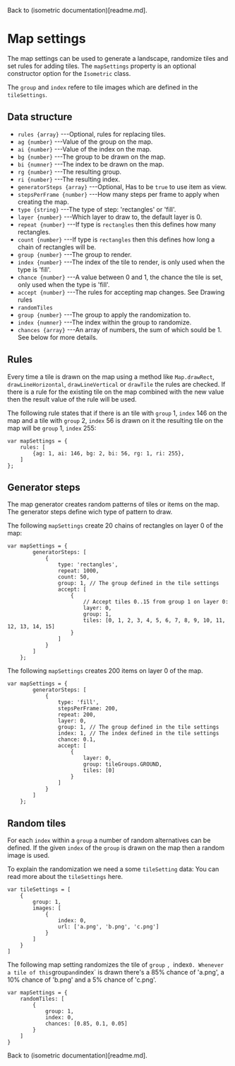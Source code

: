 Back to (isometric documentation)[readme.md].

# Map settings

The map settings can be used to generate a landscape, randomize tiles and set
rules for adding tiles. The `mapSettings` property is an optional constructor option 
for the `Isometric` class.

The `group` and `index` refere to tile images which are defined in the `tileSettings`.

## Data structure

 + `rules {array}` ---Optional, rules for replacing tiles.
  + `ag {number}` ---Value of the group on the map.
  + `ai {number}` ---Value of the index on the map.
  + `bg {number}` ---The group to be drawn on the map.
  + `bi {numner}` ---The index to be drawn on the map.
  + `rg {number}` ---The resulting group.
  + `ri {number}` ---The resulting index.
 + `generatorSteps {array}` ---Optional, Has to be `true` to use item as view.
  + `stepsPerFrame {number}` ---How many steps per frame to apply when creating the map.
  + `type {string}` ---The type of step: 'rectangles' or 'fill'.
  + `layer {number}` ---Which layer to draw to, the default layer is 0.
  + `repeat {number}` ---If type is `rectangles` then this defines how many rectangles.
  + `count {number}` ---If type is `rectangles` then this defines how long a chain of rectangles will be.
  + `group {number}` ---The group to render.
  + `index {number}` ---The index of the tile to render, is only used when the type is 'fill'.
  + `chance {number}` ---A value between 0 and 1, the chance the tile is set, only used when the type is 'fill'.
  + `accept {number}` ---The rules for accepting map changes. See Drawing rules
 + `randomTiles`
  + `group {number}` ---The group to apply the randomization to.
  + `index {numner}` ---The index within the group to randomize.
  + `chances {array}` ---An array of numbers, the sum of which sould be 1. See below for more details.

## Rules

Every time a tile is drawn on the map using a method like `Map.drawRect`, `drawLineHorizontal`,
`drawLineVertical` or `drawTile` the rules are checked. If there is a rule for the existing tile 
on the map combined with the new value then the result value of the rule will be used.

The following rule states that if there is an tile with `group` 1, `index` 146 on the map and a tile
with `group` 2, `index` 56 is drawn on it the resulting tile on the map will be `group` 1, `index` 255:
~~~
var mapSettings = {
	rules: [
		{ag: 1, ai: 146, bg: 2, bi: 56, rg: 1, ri: 255},
	]
};
~~~

## Generator steps

The map generator creates random patterns of tiles or items on the map. The generator steps
define wich type of pattern to draw.

The following `mapSettings` create 20 chains of rectangles on layer 0 of the map:
~~~
var mapSettings = {
		generatorSteps: [
			{
				type: 'rectangles',
				repeat: 1000,
				count: 50,
				group: 1, // The group defined in the tile settings
				accept: [
					{
						// Accept tiles 0..15 from group 1 on layer 0:
						layer: 0,
						group: 1,
						tiles: [0, 1, 2, 3, 4, 5, 6, 7, 8, 9, 10, 11, 12, 13, 14, 15]
					}
				]
			}
		]
	};
~~~

The following `mapSettings` creates 200 items on layer 0 of the map.

~~~
var mapSettings = {
		generatorSteps: [
			{
				type: 'fill',
				stepsPerFrame: 200,
				repeat: 200,
				layer: 0,
				group: 1, // The group defined in the tile settings
				index: 1, // The index defined in the tile settings
				chance: 0.1,
				accept: [
					{
						layer: 0,
						group: tileGroups.GROUND,
						tiles: [0]
					}
				]
			}
		]
	};
~~~

## Random tiles

For each `index` within a `group` a number of random alternatives can be defined.
If the given `index` of the `group` is drawn on the map then a random image is used.

To explain the randomization we need a some `tileSetting` data:
You can read more about the `tileSettings` here.
~~~
var tileSettings = [
	{
		group: 1,
		images: [
			{
				index: 0,
				url: ['a.png', 'b.png', 'c.png']
			}
		]
	}
]
~~~

The following map setting randomizes the tile of `group` `, `index` 0. Whenever a tile
of this `group` and `index` is drawn there's a 85% chance of 'a.png', a 10% chance of
'b.png' and a 5% chance of 'c.png'.
~~~
var mapSettings = {
	randomTiles: [
		{
			group: 1,
			index: 0,
			chances: [0.85, 0.1, 0.05]
		}
	]
}
~~~

Back to (isometric documentation)[readme.md].